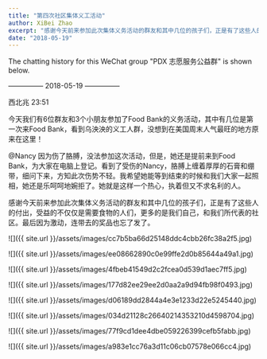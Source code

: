 ```yaml
---
title: "第四次社区集体义工活动"
author: XiBei Zhao
excerpt: "感谢今天前来参加此次集体义务活动的群友和其中几位的孩子们，正是有了这些人的付出，受益的不仅仅是需要食物的人们，更多的是我们自己，和我们所代表的社区。"
date: "2018-05-19"
---
```


The chatting history for this WeChat group "PDX 志愿服务公益群" is shown below.

—————  2018-05-19  —————

西北兆  23:51

今天我们有6位群友和3个小朋友参加了Food Bank的义务活动，其中有几位是第一次来Food Bank，看到乌泱泱的义工人群，没想到在美国周末人气最旺的地方原来在这里！

@Nancy 因为伤了胳膊，没法参加这次活动，但是，她还是提前来到Food Bank，为大家在电脑上登记。看到了受伤的Nancy，胳膊上缠着厚厚的石膏和绷带，细问下来，方知此次伤势不轻。我希望她能等到结束的时候和我们大家一起照相，她还是乐呵呵地婉拒了。她就是这样一个热心，执着但又不求名利的人。

感谢今天前来参加此次集体义务活动的群友和其中几位的孩子们，正是有了这些人的付出，受益的不仅仅是需要食物的人们，更多的是我们自己，和我们所代表的社区。最后因为激动，连带去的奖品也忘了发了。

![]({{ site.url }}/assets/images/cc7b5ba66d25148ddc4cbb26fc38a2f5.jpg)

![]({{ site.url }}/assets/images/ee08662890c0e99ffe2d0b85644a49a1.jpg)

![]({{ site.url }}/assets/images/4fbeb41549d2c2fcea0d539d1aec7ff5.jpg)

![]({{ site.url }}/assets/images/177d82ee29ee2d0aa2a9d94fb98f0493.jpg)

![]({{ site.url }}/assets/images/d06189dd2844a4e3e1233d22e5245440.jpg)

![]({{ site.url }}/assets/images/034d21128c26640214353210d4598704.jpg)

![]({{ site.url }}/assets/images/77f9cd1dee4dbe059226399cefb5fabb.jpg)

![]({{ site.url }}/assets/images/a983e1cc76a3d11c06cb07578e066cc4.jpg)
